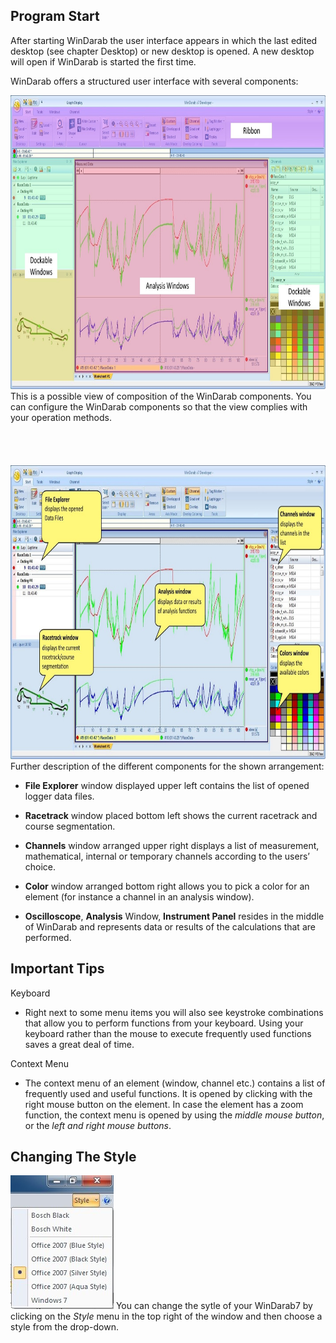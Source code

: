 ## Program Start

After starting WinDarab the user interface appears in which the last edited desktop (see chapter Desktop) or new desktop is opened. A new desktop will open if WinDarab is started the first time.
 
WinDarab offers a structured user interface with several components:

<img src="images/Structured User Interface - Color Highlighted.jpg" width="807" height="470">
<br />This is a possible view of composition of the WinDarab components. You can configure the WinDarab components so that the view complies with your operation methods. 
<br/>
<br/>
<br/>
<br/>
<br/>
<img src="images/Structured User Interface - Explanations.jpg" width="807" height="470">
Further description of the different components for the shown arrangement:

* **File Explorer** window displayed upper left contains the list of opened logger data files.

* **Racetrack** window placed bottom left shows the current racetrack and course segmentation.

* **Channels** window arranged upper right displays a list of measurement, mathematical, internal or temporary channels according to the users’ choice.

* **Color** window arranged bottom right allows you to pick a color for an element (for instance a channel in an analysis window).

* **Oscilloscope**, **Analysis** Window, **Instrument Panel** resides in the middle of WinDarab and represents data or results of the calculations that are performed.
 
## Important Tips

Keyboard
- Right next to some menu items you will also see keystroke combinations that allow you to perform functions from your keyboard. Using your keyboard rather than the mouse to execute frequently used functions saves a great deal of time.
 
Context Menu
- The context menu of an element (window, channel etc.) contains a list of frequently used and useful functions. It is opened by clicking with the right mouse button on the element. In case the element has a zoom function, the context menu is opened by using the *middle mouse button*, or the *left and right mouse buttons*. 

## Changing The Style

<img src="images/Available Styles.jpg"> You can change the sytle of your WinDarab7 by clicking on the *Style* menu in the top right of the window and then choose a style from the drop-down.
 
